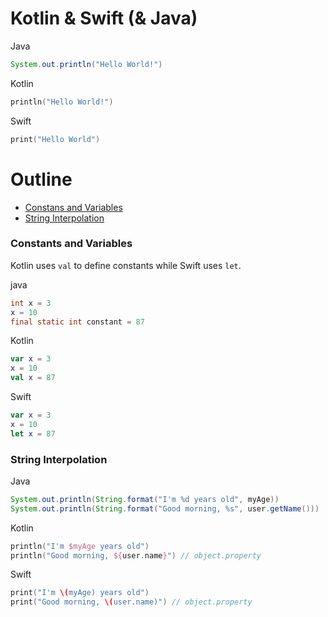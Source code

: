 # Kotlin & Swift (& Java) 
Java
```java
System.out.println("Hello World!")
```
Kotlin
```kotlin
println("Hello World!")
```
Swift
```Swift
print("Hello World")
```

# Outline
- [Constans and Variables](https://github.com/Chun-Chieh/LearningNotes#constants-and-variables)
- [String Interpolation](https://github.com/Chun-Chieh/LearningNotes#string-interpolation)

### Constants and Variables
Kotlin uses ```val``` to define constants while Swift uses ```let```.

java
```java
int x = 3
x = 10
final static int constant = 87
```
Kotlin
```kotlin
var x = 3
x = 10
val x = 87
```
Swift
```swift
var x = 3
x = 10
let x = 87
```
### String Interpolation

Java
```java
System.out.println(String.format("I'm %d years old", myAge))
System.out.println(String.format("Good morning, %s", user.getName()))
```
Kotlin
```kotlin
println("I'm $myAge years old")
println("Good morning, ${user.name}") // object.property
```
Swift
```Swift
print("I'm \(myAge) years old")
print("Good morning, \(user.name)") // object.property
```



